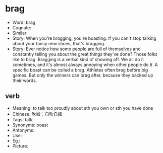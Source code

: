 # brag

- Word: brag
- Cognate: 
- Similar: 
- Story: When you're bragging, you're boasting. If you can't stop talking about your fancy new shoes, that's bragging.
- Story: Ever notice how some people are full of themselves and constantly telling you about the great things they've done? Those folks like to brag. Bragging is a verbal kind of showing off. We all do it sometimes, and it's almost always annoying when other people do it. A specific boast can be called a brag. Athletes often brag before big games. But only the winners can brag after, because they backed up their words.

## verb

- Meaning: to talk too proudly about sth you own or sth you have done
- Chinese: 吹嘘；自吹自擂
- Tags: talk
- Synonyms: boast
- Antonyms: 
- Use: 
- Eg.: 
- Picture: 

